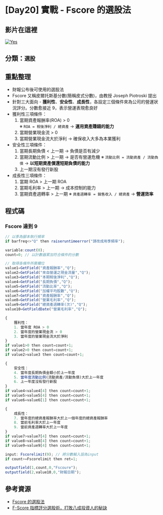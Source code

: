 # [Day20] 實戰 - Fscore 的選股法

## 影片在這裡

[![Yes](https://img.youtube.com/vi/2tr8GL9Xsuk/0.jpg)](https://www.youtube.com/watch?v=2tr8GL9Xsuk)

## 分類：`選股`

## 重點整理

- 財報公布後可使用的選股法
- Fscore 又稱皮爾托斯基分數(簡稱皮式分數)，由教授 Joseph Piotroski 提出
- 針對三大面向 - **獲利性**、**安全性**、**成長性**，各設定三個條件來為公司的營運狀況評分。分數愈接近 9，表示營運表現愈良好
- 獲利性三項條件：
  1. 當期資產報酬率(ROA) > 0  
     ※ `ROA = 稅後淨利 / 總資產` -> **運用資產賺錢的能力**
  2. 當期營業現金流 > 0
  3. 當期營業現金流大於淨利 -> 確保收入大多為本業獲利
- 安全性三項條件：
  1. 當期長期負債 < 上一期 -> 負債是否有減少
  2. 當期流動比例 > 上一期 -> 是否有營運危機
     ※ `流動比例 = 流動資產 / 流動負債` -> **以短期資產償還短期負債的能力**
  3. 上一期沒有發行新股
- 成長性三項條件：
  1. 當期 ROA > 上一期 ROA
  2. 當期毛利率 > 上一期 -> 成本控制的能力
  3. 當期資產週轉率 > 上一期
     ※ `資產週轉率 = 銷售收入 / 總資產` -> **營運效率**

## 程式碼

### Fscore 達到 9

```javascript
// 以季為腳本執行頻率
if barfreq<>"Q" then raiseruntimeerror("請改成用季頻率");

variable:count(0);
count=0; // 以計數器累加符合條件的分數

// 取得各條件所需欄位
value1=GetField("資產報酬率","Q");
value2=GetField("來自營運之現金流量","Q");
value3=GetField("本期稅後淨利","Q");
value4=GetField("長期負債","Q");
value5=GetField("流動比率","Q");
value6=GetField("加權平均股數","Q");
value7=GetField("資產報酬率","Q");
value8=GetField("營業毛利率","Q");
value9=GetField("總資產週轉率(次)","Q");
value10=GetFieldDate("營業毛利率","Q");

{
    獲利性：
    1. 當年度 ROA > 0
    2. 當年度的營業現金流 > 0
    3. 當年度的營業現金流大於淨利
}
if value1>0 then count=count+1;
if value2>0 then count=count+1;
if value2>value3 then count=count+1;

{
    安全性：
    4. 當年度長期負債金額小於上一年度
    5. 當年度流動比例(流動資產/流動負債)大於上一年度
    6. 上一年度沒有發行新股
}
if value4<value4[4] then count=count+1;
if value5>value5[4] then count=count+1;
if value6=value6[1] then count=count+1;

{
    成長性：
    7. 當年度的總資產報酬率大於上一個年度的總資產報酬率
    8. 當前毛利率大於上一年度
    9. 當前資產週轉率大於上一年度
}
if value7>value7[4] then count=count+1;
if value8>value8[4] then count=count+1;
if value9=value9[4] then count=count+1;

input: Fscorelimit(9); // 將分數輸入設為input
if count>=Fscorelimit then ret=1;

outputfield(1,count,0,"Fscoure");
outputfield(2,value10,0,"財報日期");
```

## 參考資源

- [Fscore 的選股法](http://www.xq.com.tw/videoteach//videoteach/fscore%e7%9a%84%e9%81%b8%e8%82%a1%e6%b3%95/)
- [F-Score 指標評分選股術，打敗八成投資人的秘訣](https://www.samchoulove.com/fscore-stock-picking/)
